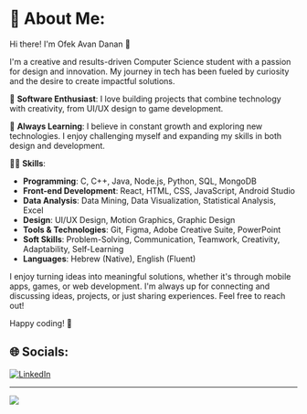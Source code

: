# 💫 About Me:
Hi there! I'm Ofek Avan Danan 👋

I'm a creative and results-driven Computer Science student with a passion for design and innovation. My journey in tech has been fueled by curiosity and the desire to create impactful solutions.

🚀 **Software Enthusiast**: I love building projects that combine technology with creativity, from UI/UX design to game development.

🌱 **Always Learning**: I believe in constant growth and exploring new technologies. I enjoy challenging myself and expanding my skills in both design and development.

👨‍💻 **Skills**:
- **Programming**: C, C++, Java, Node.js, Python, SQL, MongoDB
- **Front-end Development**: React, HTML, CSS, JavaScript, Android Studio
- **Data Analysis**: Data Mining, Data Visualization, Statistical Analysis, Excel
- **Design**: UI/UX Design, Motion Graphics, Graphic Design
- **Tools & Technologies**: Git, Figma, Adobe Creative Suite, PowerPoint
- **Soft Skills**: Problem-Solving, Communication, Teamwork, Creativity, Adaptability, Self-Learning
- **Languages**: Hebrew (Native), English (Fluent)

I enjoy turning ideas into meaningful solutions, whether it's through mobile apps, games, or web development. I'm always up for connecting and discussing ideas, projects, or just sharing experiences. Feel free to reach out!

Happy coding! 🚀
## 🌐 Socials:
[![LinkedIn](https://img.shields.io/badge/LinkedIn-%230077B5.svg?logo=linkedin&logoColor=white)](https://www.linkedin.com/in/ofek-avan-danan-a47081139/)

---
[![](https://visitcount.itsvg.in/api?id=ofekavandanan&icon=0&color=0)](https://visitcount.itsvg.in)
